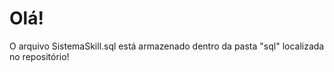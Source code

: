 <h1>Olá!</h1>

<p>O arquivo SistemaSkill.sql está armazenado dentro da pasta "sql" localizada no repositório!</p>

